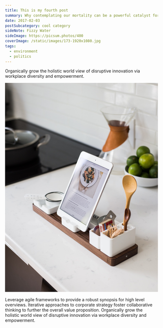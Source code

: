 ```yaml
---
title: This is my fourth post
summary: Why contemplating our mortality can be a powerful catalyst for change
date: 2017-02-03
postSubcategory: cool category
sideNote: Fizzy Water
sideImage: https://picsum.photos/400
coverImage: /static/images/173-1920x1080.jpg
tags:
  - environment
  - politics
---
```

Organically grow the holistic world view of disruptive innovation via workplace diversity and empowerment.

![A sample inlined image](/static/images/side.jpg)

Leverage agile frameworks to provide a robust synopsis for high level overviews. Iterative approaches to corporate strategy foster collaborative thinking to further the overall value proposition. Organically grow the holistic world view of disruptive innovation via workplace diversity and empowerment.
